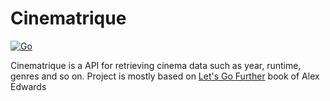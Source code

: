 # Cinematrique

[![Go](https://storage.googleapis.com/qvault-webapp-dynamic-assets/course_assets/3elNhQu.png)](https://go.dev/)

Cinematrique is a API for retrieving cinema data such as year, runtime, genres and so on. Project is mostly based on [Let's Go Further](https://lets-go-further.alexedwards.net/) book of Alex Edwards
